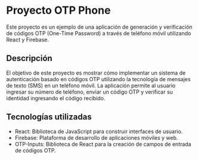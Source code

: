# Proyecto OTP Phone

Este proyecto es un ejemplo de una aplicación de generación y verificación de códigos OTP (One-Time Password) a través de teléfono móvil utilizando React y Firebase.

## Descripción

El objetivo de este proyecto es mostrar cómo implementar un sistema de autenticación basado en códigos OTP utilizando la tecnología de mensajes de texto (SMS) en un teléfono móvil. La aplicación permite al usuario ingresar su número de teléfono, enviar un código OTP y verificar su identidad ingresando el código recibido.

## Tecnologías utilizadas

- React: Biblioteca de JavaScript para construir interfaces de usuario.
- Firebase: Plataforma de desarrollo de aplicaciones móviles y web.
- OTP-Inputs: Biblioteca de React para la creación de campos de entrada de códigos OTP.
